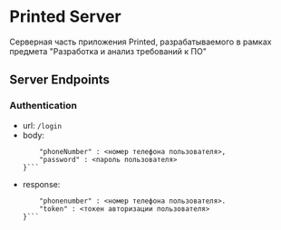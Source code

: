 # Printed Server

Серверная часть приложения Printed, разрабатываемого в рамках предмета "Разработка и анализ требований к ПО"

## Server Endpoints

### Authentication

- url: `/login`
- body: 
    ```{ 
        "phoneNumber" : <номер телефона пользователя>,
        "password" : <пароль пользователя>
    }```
- response: 
    ```{
        "phonenumber" : <номер телефона пользователя>.
        "token" : <токен авторизации пользователя>
    }```